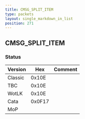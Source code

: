 ```yaml
---
title: CMSG_SPLIT_ITEM
type: packets
layout: single_markdown_in_list
position: 271
---
```


## CMSG_SPLIT_ITEM

### Status

Version    | Hex        | Comment
---------- | ---------- | ---------- 
Classic    | 0x10E      |
TBC        | 0x10E      |
WotLK      | 0x10E      |
Cata       | 0x0F17     |
MoP        |            |